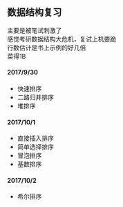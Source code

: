 ## 数据结构复习

主要是被笔试刺激了  
感觉考研数据结构大危机，复试上机要跪  
行数估计是书上示例的好几倍  
菜得1B  

#### 2017/9/30
- 快速排序
- 二路归并排序
- 堆排序

#### 2017/10/1
- 直接插入排序
- 简单选择排序
- 冒泡排序
- 基数排序

#### 2017/10/2
- 希尔排序